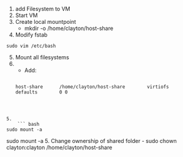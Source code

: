 1. add Filesystem to VM
2. Start VM
3. Create local mountpoint
	- mkdir -o /home/clayton/host-share
4. Modify fstab
```
sudo vim /etc/bash
```
5. Mount all filesystems
6.
	- Add:
	```
	
	host-share      /home/clayton/host-share        virtiofs        defaults        0 0
	
```


		
5. 
	``` bash
sudo mount -a
```
sudo mount -a
5. Change ownership of shared folder 
	- sudo chown clayton:clayton /home/clayton/host-share 
